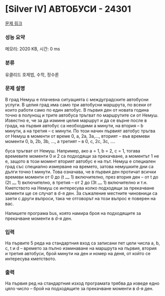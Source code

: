 # [Silver IV] АВТОБУСИ - 24301 

[문제 링크](https://www.acmicpc.net/problem/24301) 

### 성능 요약

메모리: 2020 KB, 시간: 0 ms

### 분류

유클리드 호제법, 수학, 정수론

### 문제 설명

<p>В град Немуш е плачевна ситуацията с междуградските автобусни услуги. В целия град има само три автобусни маршрута, по всеки от които работи само по един автобус. В първия ден от новата година точно в полунощ и трите автобуса тръгват по маршрутите си от Немуш. Известно е, че за да измине целия маршрут и да се върне после в града, на първия автобус са необходими a минути, на втория – b минути, а на третия – c минути. По този начин първият автобус тръгва от Немуш в моменти от време 0, а, 2а, 3а,..., вторият – във времеви моменти 0, b, 2b, 3b, ..., а третият – в 0, c, 2c, 3c, ....</p>

<p>буса тръгват от Немуш. Например, ако a = 1, b = 2, c = 1, тогава времевите моменти 0 и 2 са подходящи за прекачване, а моментът 1 не е, защото в този момент вторият автобус е на път. Немуш е специален град със специално измерване на времето, затова немушките дни са дълги точно t минути. Това означава, че в първия ден протичат всички времеви моменти от 0 до (t ⎼ 1) включително, през втория ден – от t до (2t ⎼ 1) включително, в третия – от 2 до (3t ⎼ 1) включително и т.н. Кметството на Немуш се интересува колко подходящи за прекачване моменти ще се случат в d-я ден. За съжаление местните чиновници са заети с други въпроси, така че отговорът на този въпрос е поверен на вас.</p>

<p>Напишете програма bus, която намира броя на подходящите за прекачване моменти в d-я ден.</p>

### 입력 

 <p>На първите 5 реда на стандартния вход са записани пет цели числа a, b, c, t и d – времето за пълно изминаване на маршрута на първия, втория и третия автобуси, брой минути на ден и номер на деня, от който се интересува кметството.</p>

### 출력 

 <p>На първия ред на стандартния изход програмата трябва да изведе едно цяло число – брой на подходящите за прекачване моменти в d-я ден.</p>

